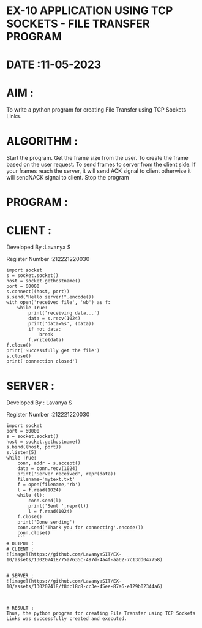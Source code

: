 # EX-10 APPLICATION USING TCP SOCKETS - FILE TRANSFER PROGRAM

# DATE :11-05-2023

# AIM :
To write a python program for creating File Transfer using TCP Sockets Links.

# ALGORITHM :
Start the program.
Get the frame size from the user.
To create the frame based on the user request.
To send frames to server from the client side.
If your frames reach the server, it will send ACK signal to client otherwise it will sendNACK signal to client.
Stop the program
# PROGRAM :
# CLIENT :
Developed By :Lavanya S

Register Number :212221220030
```
import socket
s = socket.socket()
host = socket.gethostname()
port = 60000
s.connect((host, port))
s.send("Hello server!".encode())
with open('received_file', 'wb') as f:
    while True:
        print('receiving data...')
        data = s.recv(1024)
        print('data=%s', (data))
        if not data:
            break
        f.write(data)
f.close()
print('Successfully get the file')
s.close()
print('connection closed')
```
# SERVER :
Developed By : Lavanya S

Register Number :212221220030
```
import socket
port = 60000
s = socket.socket()
host = socket.gethostname()
s.bind((host, port))
s.listen(5)
while True:
    conn, addr = s.accept()
    data = conn.recv(1024)
    print('Server received', repr(data))
    filename='mytext.txt'
    f = open(filename,'rb')
    l = f.read(1024)
    while (l):
        conn.send(l)
        print('Sent ',repr(l))
        l = f.read(1024)
    f.close()
    print('Done sending')
    conn.send('Thank you for connecting'.encode())
    conn.close()
    ```
# OUTPUT :
# CLIENT :
![image](https://github.com/LavanyaSIT/EX-10/assets/130207418/75a7635c-497d-4a4f-aa62-7c13dd047758)


# SERVER :
![image](https://github.com/LavanyaSIT/EX-10/assets/130207418/f8dc18c8-cc3e-45ee-87a6-e129b02344a6)



# RESULT :
Thus, the python program for creating File Transfer using TCP Sockets Links was successfully created and executed.

